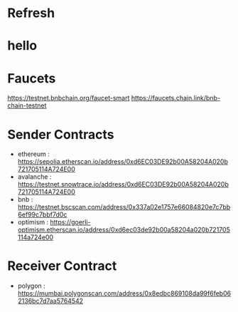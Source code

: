 # Refresh

# hello

# Faucets

https://testnet.bnbchain.org/faucet-smart
https://faucets.chain.link/bnb-chain-testnet

# Sender Contracts

- ethereum : https://sepolia.etherscan.io/address/0xd6EC03DE92b00A58204A020b721705114A724E00
- avalanche : https://testnet.snowtrace.io/address/0xd6EC03DE92b00A58204A020b721705114A724E00
- bnb : https://testnet.bscscan.com/address/0x337a02e1757e66084820e7c7bb6ef99c7bbf7d0c
- optimism : https://goerli-optimism.etherscan.io/address/0xd6ec03de92b00a58204a020b721705114a724e00

# Receiver Contract

- polygon : https://mumbai.polygonscan.com/address/0x8edbc869108da99f6feb062136bc7d7aa5764542
